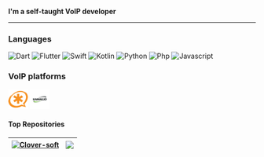 **I'm a self-taught VoIP developer**

---

### **Languages**
  
![Dart](https://img.shields.io/badge/-Dart-1A162A?style=for-the-badge&logo=dart&logoColor=2c71bf)
![Flutter](https://img.shields.io/badge/-Flutter-1A162A?style=for-the-badge&logo=flutter&logoColor=2c71bf)
![Swift](https://img.shields.io/badge/-Swift-1A162A?style=for-the-badge&logo=swift&logoColor=F04F09)
![Kotlin](https://img.shields.io/badge/-Kotlin-1A162A?style=for-the-badge&logo=kotlin&logoColor=F07D09)
![Python](https://img.shields.io/badge/-Python-1A162A?style=for-the-badge&logo=python&logoColor=FFDB58)
![Php](https://img.shields.io/badge/-PHP-1A162A?style=for-the-badge&logo=php&logoColor=2c71bf)
![Javascript](https://img.shields.io/badge/-Javascript-1A162A?style=for-the-badge&logo=javascript&logoColor=FFDB58)

### **VoIP platforms**
<code><img height="40" alt="javascript" src="https://raw.githubusercontent.com/clover-soft/clover-soft/f4f2ec5490b59cc9b72af1891e5f5ff023cc3da1/assets/asterisk.png"></code>
<code><img height="40" alt="javascript" src="https://raw.githubusercontent.com/clover-soft/clover-soft/f4f2ec5490b59cc9b72af1891e5f5ff023cc3da1/assets/kamailio.png"></code>



#### Top Repositories


| <a href="https://github.com/clover-soft/github-readme-stats"><img align="center" src="https://github-readme-stats.vercel.app/api?username=clover-soft&show_icons=true&include_all_commits=true&theme=buefy&hide_border=true" alt="Clover-soft" /></a> | <a href="https://github.com/clover-soft/github-readme-stats"><img align="center" src="https://github-readme-stats.vercel.app/api/top-langs/?username=clover-soft&layout=compact&theme=buefy&hide_border=true" /></a> |
| ------------- | ------------- |

